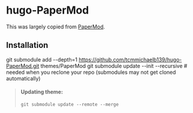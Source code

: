 # hugo-PaperMod

This was largely copied from [PaperMod](https://adityatelange.github.io/hugo-PaperMod/).

## Installation

git submodule add --depth=1 https://github.com/tcmmichaelb139/hugo-PaperMod.git themes/PaperMod
git submodule update --init --recursive # needed when you reclone your repo (submodules may not get cloned automatically)

> #### Updating theme:
> ```git submodule update --remote --merge```
